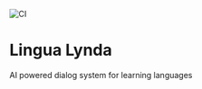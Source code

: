 ![CI](https://github.com/ravil23/lingualynda/workflows/Continious%20integration/badge.svg)

# Lingua Lynda
AI powered dialog system for learning languages
